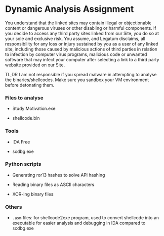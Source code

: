 # Dynamic Analysis Assignment

You understand that the linked sites may contain illegal or objectionable content or dangerous viruses or other disabling or harmful components. If you decide to access any third party sites linked from our Site, you do so at your sole and exclusive risk. You assume, and Legatum disclaims, all responsibility for any loss or injury sustained by you as a user of any linked site, including those caused by malicious actions of third parties in relation to infection by computer virus programs, malicious code or unwanted software that may infect your computer after selecting a link to a third party website provided on our Site.

TL;DR I am not responsible if you spread malware in attempting to analyse the binaries/shellcodes. Make sure you sandbox your VM environment before detonating them.

### Files to analyse

- Study Motivation.exe

- shellcode.bin

### Tools

- IDA Free

- scdbg.exe

### Python scripts

- Generating ror13 hashes to solve API hashing

- Reading binary files as ASCII characters

- XOR-ing binary files

### Others

- `.asm` files: for shellcode2exe program, used to convert shellcode into an executable for easier analysis and debugging in IDA compared to scdbg.exe


